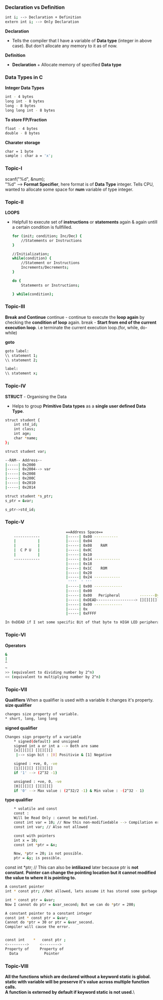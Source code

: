 ### Declaration vs Definition

```bash
int i; --> Declaration + Definition
extern int i; --> Only Declaration
```
**Declaration**
- Tells the compiler that I have a variable of **Data type** (integer in above case). But don't allocate any memory to it as of now.

**Definition**
- **Declaration** + Allocate memory of specified **Data type**

### Data Types in C
**Integer Data Types**
```bash
int - 4 bytes
long int - 8 bytes 
long - 8 bytes
long long int - 8 bytes
```
**To store FP/Fraction**
```bash
float - 4 bytes
double - 8 bytes
```
**Charater storage**
```bash
char = 1 byte
sample : char a = 'x';
```

### Topic-I
scanf("%d", &num);\
"%d" --> **Format Specifier**, here format is of **Data Type** integer. Tells CPU, wanted to allocate some space for **num** variable of type integer.

### Topic-II
**LOOPS**
- Helpfull to execute set of **instructions** or **statements** again & again untill a certain condition is fullfilled.

    ```bash
    for (init; condition; Inc/Dec) {
        //Statements or Instructions
    }
    ```
    ```bash
    //Initialization;
    while(condition) {
        //Statement or Instructions
        Increments/Decrements;
    }
    ```
    ```bash
    do {
        Statements or Instructions;

    } while(condition);
    ```

### Topic-III
**Break and Continue**
continue - continue to execute the **loop again** by checking the **condition of loop** again.
break - **Start from end of the current execution loop**. i.e terminate the current execution loop.(for, while, do-while)

**goto**
```bash
goto label:
\\ statement 1;
\\ statement 2;

label:
\\ statement x;
```
### Topic-IV
**STRUCT** - Organising the Data
- Helps to group **Primitive Data types** as a **single user defined Data Type**.

```bash
struct student {
    int std_id;
    int class;
    int age;
    char *name;
};

struct student var;

--RAM-- Address--
|-----| 0x2000
|-----| 0x2004--> var
|-----| 0x2008
|-----| 0x200C
|-----| 0x2010
|-----| 0x2014

struct student *s_ptr;
s_ptr = &var;

s_ptr->std_id;

```
### Topic-V


```bash
                            ==Address Space==
    ------------            |-----| 0x00 -----------
    |          |            |-----| 0x04
    |          |            |-----| 0x08    RAM
    |  C P U   |            |-----| 0x0C
    |          |            |-----| 0x10
    ------------            |-----| 0x14 ------------
                            |-----| 0x18
                            |-----| 0x1C    ROM
                            |-----| 0x20
                            |-----| 0x24 ------------
                             ''''  ' '''
                            |-----| 0x00 -------------
                            |-----| 0x00
                            |-----| 0x00   Peripheral         -------Byte 4-----  -------Byte 3---- -----Byte 2----   -----Byte 1----
                            |-----| 0xDEAD------------------> [][][][][] [][][][] [][][][] [][][][] [][][][] [][][][] [][][][] [][][][] --LEDController-
                            |-----| 0x00 -------------
                            |-----| 0x
                            |-----| 0xFFFF

In 0xDEAD if I set some specific Bit of that byte to HIGH LED peripheral will be glown.

```

### Topic-VI
**Operators**
```bash
&
|
^
~
>> (equivalent to dividing number by 2^n)
<< (equivalent to multiplying number by 2^n)
```

### Topic-VII
**Qualifiers**
When a qualifier is used with a variable it changes it's property.\
**size qualifier**
```bash
changes size property of variable.
* short, long, long long
```
**signed qualifier**
```bash
Changes sign property of a variable
    * signed(default) and unsigned
    signed int a or int a --> Both are same
    [x][][][] [][][][] 
     |--> sign bit : [0] Positivie & [1] Negative

    signed : +ve, 0, -ve
    [1][][][] [][][][]
    if '1' --> (2^32 -1)

    unsigned : +ve, 0, -ve
    [0][][][] [][][][]
    if '0' --> Max value : (2^32/2 -1) & Min value : -(2^32 - 1)
```
**type qualifier**
```bash
    * volatile and const
    const :
    Will be Read Only : cannot be modified.
    const int var = 10; // Now this non-modifiedable --> Compilation error will occur if tried to modify.
    const int var; // Also not allowed

    const with pointers
    int x = 10;
    const int *ptr = &x;

    Now, *ptr = 20; is not possible.
    ptr = &y; is possible.
```
const int *ptr; // This can also be **intiliazed** later because ptr is **not constant**.
**Pointer can change the pointing location but it cannot modified the value to where it is pointing to.**

```bash
A constant pointer
int * const ptr; //Not allowed, lets assume it has stored some garbage value. And if we do *ptr, it might be possible that address is not mapped in the program. So we need to initialize the same.

int * const ptr = &var;
Now I cannot do ptr = &var_second; But we can do *ptr = 200;
```

```bash
A constant pointer to a constant integer
const int * const ptr = &var;
Cannot do *ptr = 30 or ptr = &var_second. 
Compiler will cause the error.
```
```bash

const int    *   const ptr ;
<--------->     <-------->
Property of     Property of
  Data            Pointer
```
### Topic-VIII
**All the functions which are declared without a keyword static is global.**\
**static with variable will be preserve it's value across multiple function calls.**\
**A function is externed by default if keyword static is not used.**\